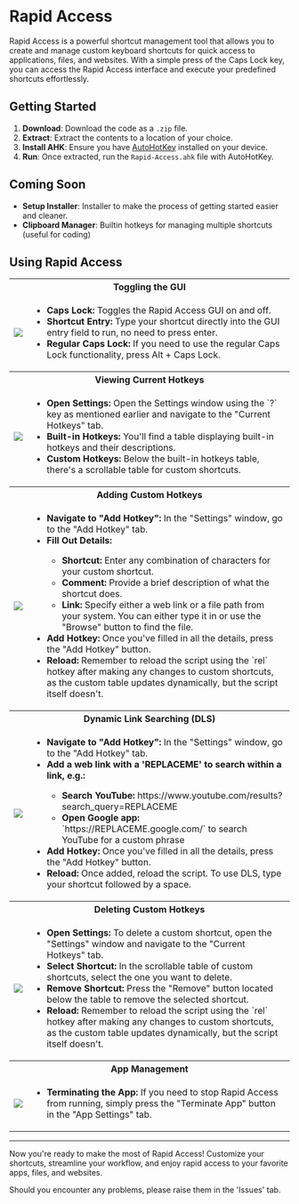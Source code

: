 # Rapid Access

Rapid Access is a powerful shortcut management tool that allows you to create and manage custom keyboard shortcuts for quick access to applications, files, and websites. With a simple press of the Caps Lock key, you can access the Rapid Access interface and execute your predefined shortcuts effortlessly.

## Getting Started

1. **Download**: Download the code as a `.zip` file.
2. **Extract**: Extract the contents to a location of your choice.
3. **Install AHK**: Ensure you have [AutoHotKey](https://www.autohotkey.com/) installed on your device.
5. **Run**: Once extracted, run the `Rapid-Access.ahk` file with AutoHotKey.

## Coming Soon

- **Setup Installer**: Installer to make the process of getting started easier and cleaner.
- **Clipboard Manager**: Builtin hotkeys for managing multiple shortcuts (useful for coding)

## Using Rapid Access

<table>
    <tr>
        <th colspan="2">Toggling the GUI</th>
    </tr>
    <tr>
        <td>
           <img src="https://github.com/James-Bray19/Rapid-Access/assets/47334864/9e8c0e15-9fe4-430f-b255-05868fe1da6c">
        </td>
        <td>
            <ul>
                <li><strong>Caps Lock:</strong> Toggles the Rapid Access GUI on and off.</li>
                <li><strong>Shortcut Entry:</strong> Type your shortcut directly into the GUI entry field to run, no need to press enter.</li>
                <li><strong>Regular Caps Lock:</strong> If you need to use the regular Caps Lock functionality, press Alt + Caps Lock.</li>
            </ul>
        </td>
    </tr>
    <tr>
        <th colspan="2">Viewing Current Hotkeys</th>
    </tr>
    <tr>
        <td>
           <img src="https://github.com/James-Bray19/Rapid-Access/assets/47334864/bfbd38de-1aaa-42de-be32-b4b28471d928">
        </td>
        <td>
            <ul>
                <li><strong>Open Settings:</strong> Open the Settings window using the `?` key as mentioned earlier and navigate to the "Current Hotkeys" tab.</li>
                <li><strong>Built-in Hotkeys:</strong> You'll find a table displaying built-in hotkeys and their descriptions.</li>
                <li><strong>Custom Hotkeys:</strong> Below the built-in hotkeys table, there's a scrollable table for custom shortcuts.</li>
            </ul>
        </td>
    </tr>
    <tr>
        <th colspan="2">Adding Custom Hotkeys</th>
    </tr>
    <tr>
        <td>
           <img src="https://github.com/James-Bray19/Rapid-Access/assets/47334864/0743a8b9-79ae-4570-937f-a73a999b094c">
        </td>
        <td>
            <ul>
                <li><strong>Navigate to "Add Hotkey":</strong> In the "Settings" window, go to the "Add Hotkey" tab.</li>
                <li><strong>Fill Out Details:</strong></li>
                <ul>
                    <li><strong>Shortcut:</strong> Enter any combination of characters for your custom shortcut.</li>
                    <li><strong>Comment:</strong> Provide a brief description of what the shortcut does.</li>
                    <li><strong>Link:</strong> Specify either a web link or a file path from your system. You can either type it in or use the "Browse" button to find the file.</li>
                </ul>
                <li><strong>Add Hotkey:</strong> Once you've filled in all the details, press the "Add Hotkey" button.</li>
                <li><strong>Reload:</strong> Remember to reload the script using the `rel` hotkey after making any changes to custom shortcuts, as the custom table updates dynamically, but the script itself doesn't.</li>
            </ul>
        </td>
    </tr>
    <tr>
        <th colspan="2">Dynamic Link Searching (DLS)</th>
    </tr>
        <tr>
        <td>
           <img src="https://github.com/James-Bray19/Rapid-Access/assets/47334864/cb1c4e37-2bfa-41fc-a341-b081266e952d">
        </td>
        <td>
            <ul>
                <li><strong>Navigate to "Add Hotkey":</strong> In the "Settings" window, go to the "Add Hotkey" tab.</li>
                <li><strong>Add a web link with a 'REPLACEME' to search within a link, e.g.:</strong></li>
                <ul>
                    <li><strong>Search YouTube:</strong> https://www.youtube.com/results?search_query=REPLACEME</li>
                    <li><strong>Open Google app:</strong> `https://REPLACEME.google.com/` to search YouTube for a custom phrase</li>
                </ul>
                <li><strong>Add Hotkey:</strong> Once you've filled in all the details, press the "Add Hotkey" button.</li>
                <li><strong>Reload:</strong> Once added, reload the script. To use DLS, type your shortcut followed by a space.</li>
            </ul>
        </td>
    </tr>
    <tr>
        <th colspan="2">Deleting Custom Hotkeys</th>
    </tr>
    <tr>
        <td>
           <img src="https://github.com/James-Bray19/Rapid-Access/assets/47334864/3b348f32-cda3-47ff-8ad3-1619383573f3">
        </td>
        <td>
            <ul>
                <li><strong>Open Settings:</strong> To delete a custom shortcut, open the "Settings" window and navigate to the "Current Hotkeys" tab.</li>
                <li><strong>Select Shortcut:</strong> In the scrollable table of custom shortcuts, select the one you want to delete.</li>
                <li><strong>Remove Shortcut:</strong> Press the "Remove" button located below the table to remove the selected shortcut.</li>
                <li><strong>Reload:</strong> Remember to reload the script using the `rel` hotkey after making any changes to custom shortcuts, as the custom table updates dynamically, but the script itself doesn't.</li>
            </ul>
        </td>
    </tr>
    <tr>
        <th colspan="2">App Management</th>
    </tr>
    <tr>
        <td>
           <img src="https://github.com/James-Bray19/Rapid-Access/assets/47334864/2fde8c33-9a51-4ce8-a46d-72136bc087b2">
        </td>
        <td>
            <ul>
                <li><strong>Terminating the App:</strong> If you need to stop Rapid Access from running, simply press the "Terminate App" button in the "App Settings" tab.</li>
            </ul>
        </td>
    </tr>
</table>



---

Now you're ready to make the most of Rapid Access! Customize your shortcuts, streamline your workflow, and enjoy rapid access to your favorite apps, files, and websites.

Should you encounter any problems, please raise them in the 'Issues' tab.
